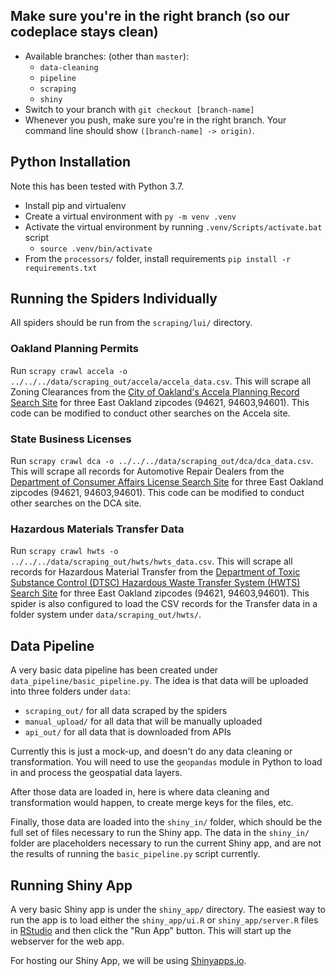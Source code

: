 ## Make sure you're in the right branch (so our codeplace stays clean)

- Available branches: (other than `master`): 
  - `data-cleaning`
  - `pipeline`
  - `scraping`
  - `shiny`
- Switch to your branch with `git checkout [branch-name]`
- Whenever you push, make sure you're in the right branch. Your command line should show `([branch-name] -> origin)`. 

## Python Installation

Note this has been tested with Python 3.7. 

- Install pip and virtualenv
- Create a virtual environment with `py -m venv .venv`
- Activate the virtual environment by running `.venv/Scripts/activate.bat` script
    - `source .venv/bin/activate`
- From the `processors/` folder, install requirements `pip install -r requirements.txt`

## Running the Spiders Individually

All spiders should be run from the `scraping/lui/` directory.

### Oakland Planning Permits

Run `scrapy crawl accela -o ../../../data/scraping_out/accela/accela_data.csv`. This will scrape all Zoning Clearances from the [City of Oakland's Accela Planning Record Search Site](https://aca.accela.com/OAKLAND/Cap/CapHome.aspx?module=Planning&TabName=Planning) for three East Oakland zipcodes (94621, 94603,94601). This code can be modified to conduct other searches on the Accela site.

### State Business Licenses

Run `scrapy crawl dca -o ../../../data/scraping_out/dca/dca_data.csv`. This will scrape all records for Automotive Repair Dealers from the [Department of Consumer Affairs License Search Site](https://search.dca.ca.gov/) for three East Oakland zipcodes (94621, 94603,94601). This code can be modified to conduct other searches on the DCA site.

### Hazardous Materials Transfer Data

Run `scrapy crawl hwts -o ../../../data/scraping_out/hwts/hwts_data.csv`. This will scrape all records for Hazardous Material Transfer from the [Department of Toxic Substance Control (DTSC) Hazardous Waste Transfer System (HWTS) Search Site](https://hwts.dtsc.ca.gov/) for three East Oakland zipcodes (94621, 94603,94601). This spider is also configured to load the CSV records for the Transfer data in a folder system under `data/scraping_out/hwts/`.

## Data Pipeline

A very basic data pipeline has been created under `data_pipeline/basic_pipeline.py`. The idea is that data will be uploaded into three folders under `data`: 
- `scraping_out/` for all data scraped by the spiders
- `manual_upload/` for all data that will be manually uploaded
- `api_out/` for all data that is downloaded from APIs

Currently this is just a mock-up, and doesn't do any data cleaning or transformation. You will need to use the `geopandas` module in Python to load in and process the geospatial data layers.

After those data are loaded in, here is where data cleaning and transformation would happen, to create merge keys for the files, etc.

Finally, those data are loaded into the `shiny_in/` folder, which should be the full set of files necessary to run the Shiny app. The data in the `shiny_in/` folder are placeholders necessary to run the current Shiny app, and are not the results of running the `basic_pipeline.py` script currently.

## Running Shiny App

A very basic Shiny app is under the `shiny_app/` directory. The easiest way to run the app is to load either the `shiny_app/ui.R` or `shiny_app/server.R` files in [RStudio](https://rstudio.com/) and then click the "Run App" button. This will start up the webserver for the web app.

For hosting our Shiny App, we will be using [Shinyapps.io](https://www.shinyapps.io/). 
